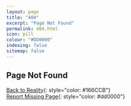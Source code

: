 ```yaml
---
layout: page
title: "404"
excerpt: "Page Not Found"
permalink: 404.html
icon: pill
colour: "#DD0000"
indexing: false
sitemap: false
---
```


## Page Not Found

[Back to Reality][1]{: style="color: #166CCB"}  
[Report Missing Page][2]{: style="color: #dd0000"}

[1]: / "Front Page"
[2]: https://github.com/onury/onury.github.io/issues/new?title=Missing%20Page&body=Expected%20Page:%20%0A%0A&labels[]=bug&assignee=onury "Report Missing Page"
